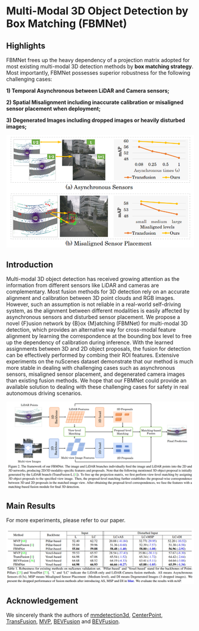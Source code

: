 # Multi-Modal 3D Object Detection by Box Matching (FBMNet)

## Highlights

FBMNet frees up the heavy dependency of a projection matrix adopted for most existing multi-modal 3D detection methods by **box matching strategy**. Most importantly, FBMNet possesses superior robustness for the following challenging cases:

**1) Temporal Asynchronous between LiDAR and Camera sensors;**

**2) Spatial  Misalignment including inaccurate calibration or misaligned sensor placement when deployment;**

**3)  Degenerated Images including dropped images or heavily disturbed images;**

![FBMNet](figs/intro.png)

## Introduction

Multi-modal 3D object detection has received growing attention as the information from different sensors like LiDAR and cameras are complementary. Most fusion methods for 3D detection rely on an accurate alignment and calibration between 3D point clouds and RGB images. However, such an assumption is not reliable in a real-world self-driving system, as the alignment between different modalities is easily affected by asynchronous sensors and disturbed sensor placement. We propose a novel {F}usion network by {B}ox {M}atching (FBMNet) for multi-modal 3D detection, which provides an alternative way for cross-modal feature alignment by learning the correspondence at the bounding box level to free up the dependency of calibration during inference. With the learned assignments between 3D and 2D object proposals, the fusion for detection can be effectively performed by combing their ROI features. Extensive experiments on the nuScenes dataset demonstrate that our method is much more  stable in dealing with challenging cases such as asynchronous sensors,  misaligned sensor placement, and degenerated camera images than existing fusion methods. We hope that our FBMNet could provide an available solution to dealing with these challenging cases for safety in real autonomous driving scenarios.

![Framework](figs/framework.png)

## Main Results

For more experiments, please refer to our paper.

![main_results](figs/main_results.png)



## Acknowledgement

We sincerely thank the authors of [mmdetection3d](https://github.com/open-mmlab/mmdetection3d), [CenterPoint](https://github.com/tianweiy/CenterPoint), [TransFusion](https://github.com/XuyangBai/TransFusion), [MVP](https://github.com/tianweiy/MVP), [BEVFusion](https://github.com/ADLab-AutoDrive/BEVFusion) and [BEVFusion](https://github.com/mit-han-lab/bevfusion). 





















